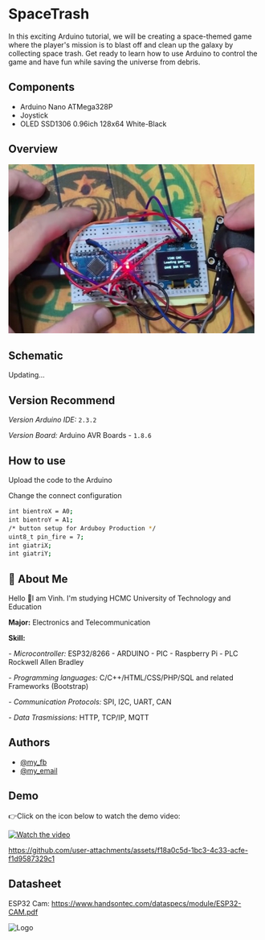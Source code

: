 # SpaceTrash
In this exciting Arduino tutorial, we will be creating a space-themed game where the player's mission is to blast off and clean up the galaxy by collecting space trash. Get ready to learn how to use Arduino to control the game and have fun while saving the universe from debris. 
## Components
- Arduino Nano ATMega328P
- Joystick
- OLED SSD1306 0.96ich 128x64 White-Black

## Overview

![images](https://github.com/VinhCao09/SpaceTrash/blob/main/images/1.jpg)

## Schematic

Updating...

## Version Recommend
*Version Arduino IDE:*
`2.3.2`

*Version Board:* Arduino AVR Boards  - `1.8.6`

## How to use

Upload the code to the Arduino

Change the connect configuration

```bash
int bientroX = A0;
int bientroY = A1;
/* button setup for Arduboy Production */
uint8_t pin_fire = 7;
int giatriX;
int giatriY;
```

## 🚀 About Me
Hello 👋I am Vinh. I'm studying HCMC University of Technology and Education

**Major:** Electronics and Telecommunication

**Skill:** 

*- Microcontroller:* ESP32/8266 - ARDUINO - PIC - Raspberry Pi - PLC Rockwell Allen Bradley

*- Programming languages:* C/C++/HTML/CSS/PHP/SQL and
related Frameworks (Bootstrap)

*- Communication Protocols:* SPI, I2C, UART, CAN

*- Data Trasmissions:* HTTP, TCP/IP, MQTT
## Authors

- [@my_fb](https://www.facebook.com/vcao.vn)
- [@my_email](contact@vinhcaodatabase.com)

## Demo

👉Click on the icon below to watch the demo video:

[![Watch the video](https://media3.giphy.com/media/A7LF3J4uMJQ4r8ApLg/giphy.gif?cid=6c09b95275l1l3krhehcppcrgllmv64r7jd6py964efin2av&ep=v1_internal_gif_by_id&rid=giphy.gif&ct=s)](https://www.tiktok.com/@vinhcaoplay/video/7382913249139756306?lang=vi-VN)


https://github.com/user-attachments/assets/f18a0c5d-1bc3-4c33-acfe-f1d9587329c1


## Datasheet

ESP32 Cam: https://www.handsontec.com/dataspecs/module/ESP32-CAM.pdf 

![Logo](https://codingninja.asia/images/codeninjalogo.png)
